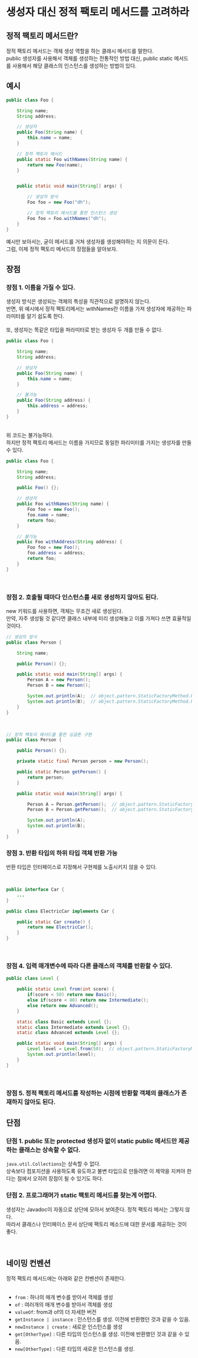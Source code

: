# 생성자 대신 정적 팩토리 메서드를 고려하라

## 정적 팩토리 메서드란?

정적 팩토리 메서드는 객체 생성 역할을 하는 클래시 메서드를 말한다. <br>
public 생성자를 사용해서 객체를 생성하는 전통적인 방법 대신, public static 메서드를 사용해서 해당 클래스의 인스턴스를 생성하는 방법이 있다. <br>

## 예시

```Java
public class Foo {

    String name;
    String address;

    // 생성자
    public Foo(String name) {
        this.name = name;
    }

    // 정적 팩토리 메서드
    public static Foo withNames(String name) {
        return new Foo(name);
    }


    public static void main(String[] args) {

        // 생성자 방식
        Foo foo = new Foo("dh");

        // 정적 팩토리 메서드를 통한 인스턴스 생성
        Foo foo = Foo.withNames("dh");
    }
}
```

예시만 보아서는, 굳이 메서드를 거쳐 생성자를 생성해야하는 지 의문이 든다. <br>
그럼, 이제 정적 팩토리 메서드의 장점들을 알아보자. <br>

## 장점

### 장점 1. 이름을 가질 수 있다.

생성자 방식은 생성되는 객체의 특성을 직관적으로 설명하지 않는다. <br>
반면, 위 예시에서 정적 팩토리메서는 withNames란 이름을 가져 생성자에 제공하는 파라미터를 알기 쉽도록 한다. <br>
<br>
또, 생성자는 똑같은 타입을 파라미터로 받는 생성자 두 개를 만들 수 없다. <br>

```Java
public class Foo {

    String name;
    String address;

    // 생성자
    public Foo(String name) {
        this.name = name;
    }

    // 불가능
    public Foo(String address) {
        this.address = address;
    }
}
```

<br>
위 코드는 불가능하다. <br>
하지만 정적 팩토리 메서드는 이름을 가지므로 동일한 파리미터를 가지는 생성자를 만들 수 있다. <br>

```Java
public class Foo {

    String name;
    String address;

    public Foo() {};

    // 생성자
    public Foo withNames(String name) {
        Foo foo = new Foo();
        foo.name = name;
        return foo;
    }

    // 불가능
    public Foo withAddress(String address) {
        Foo foo = new Foo();
        foo.address = address;
        return foo;
    }
}
```

<br>

### 장점 2. 호출될 때마다 인스턴스를 새로 생성하지 않아도 된다.

new 키워드를 사용하면, 객체는 무조건 새로 생성된다. <br>
만약, 자주 생성될 것 같다면 클래스 내부에 미리 생성해놓고 이를 가져다 쓰면 효율적일 것이다. <br>

```Java
// 생성자 방식
public class Person {

    String name;

    public Person() {};

    public static void main(String[] args) {
        Person A = new Person();
        Person B = new Person();

        System.out.println(A);  // object.pattern.StaticFactoryMethod.Person@1b0375b3
        System.out.println(B);  // object.pattern.StaticFactoryMethod.Person@2f7c7260
    }
}
```

<br>

```Java
// 정적 팩토리 메서드를 통한 싱글톤 구현
public class Person {

    public Person() {};

    private static final Person person = new Person();

    public static Person getPerson() {
        return person;
    }

    public static void main(String[] args) {

        Person A = Person.getPerson();  // object.pattern.StaticFactoryMethod.PersonTest@1b0375b3
        Person B = Person.getPerson();  // object.pattern.StaticFactoryMethod.PersonTest@1b0375b3

        System.out.println(A);
        System.out.println(B);
    }
}
```

### 장점 3. 반환 타입의 하위 타입 객체 반환 가능

반환 타입은 인터페이스로 지정해서 구현체를 노출시키지 않을 수 있다. <br>

<br>

```Java
public interface Car {
    ...
}
```

```Java
public class ElectricCar implements Car {

    public static Car create() {
        return new ElectricCar();
    }
}
```

<br>

### 장점 4. 입력 매개변수에 따라 다른 클래스의 객체를 반환할 수 있다.

```Java
public class Level {

    public static Level from(int score) {
        if(score < 50) return new Basic();
        else if(score < 80) return new Intermediate();
        else return new Advanced();
    }

    static class Basic extends Level {};
    static class Intermediate extends Level {};
    static class Advanced extends Level {};

    public static void main(String[] args) {
        Level level = Level.from(50);  // object.pattern.StaticFactoryMethod.Return.Intermediate@2f7c7260
        System.out.println(level);
    }
}
```

<br>

### 장점 5. 정적 팩토리 메서드를 작성하는 시점에 반환할 객체의 클래스가 존재하지 않아도 된다.

## 단점

### 단점 1. public 또는 protected 생성자 없이 static public 메서드만 제공하는 클래스는 상속할 수 없다.

`java.util.Collections`는 상속할 수 없다. <br>
상속보다 컴포지션을 사용하도록 유도하고 불변 타입으로 만들려면 이 제약을 지켜야 한다는 점에서 오히려 장점이 될 수 있기도 하다. <br>

### 단점 2. 프로그래머가 static 팩토리 메서드를 찾는게 어렵다.

생성자는 Javadoc이 자동으로 상단에 모아서 보여준다. 정적 팩토리 메서는 그렇지 않다. <br>
따라서 클래스나 인터페이스 문서 상단에 팩토리 메소드에 대한 문서를 제공하는 것이 좋다. <br>

<br>

## 네이밍 컨벤션

정적 팩토리 메서드에는 아래와 같은 컨벤션이 존재한다. <br>
<br>

- `from` : 하나의 매개 변수를 받아서 객체를 생성
- `of` : 여러개의 매개 변수를 받아서 객체를 생성
- `valueOf`: from과 of의 더 자세한 버전
- `getInstance | instance` : 인스턴스를 생성. 이전에 반환했던 것과 같을 수 있음.
- `newInstance | create` : 새로운 인스턴스를 생성
- `get[OtherType]` : 다른 타입의 인스턴스를 생성. 이전에 반환했던 것과 같을 수 있음.
- `new[OtherType]` : 다른 타입의 새로운 인스턴스를 생성.
